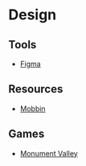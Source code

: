 # Design

## Tools

- [Figma](https://www.figma.com)

## Resources

- [Mobbin](https://mobbin.com)

## Games

- [Monument Valley](https://www.monumentvalleygame.com/mvpc)
